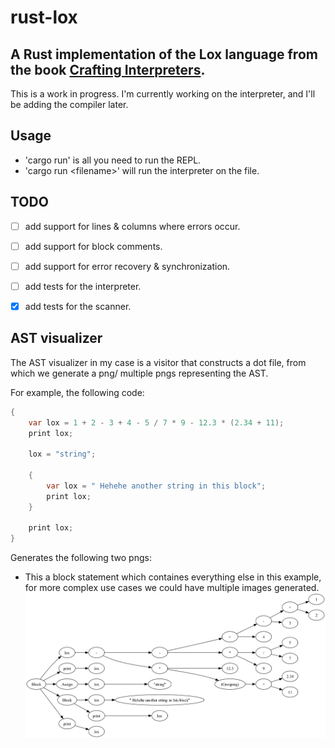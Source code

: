 # rust-lox

## A Rust implementation of the Lox language from the book [Crafting Interpreters](https://craftinginterpreters.com/).

This is a work in progress. I'm currently working on the interpreter, and I'll be adding the compiler later.

## Usage

- 'cargo run' is all you need to run the REPL.
- 'cargo run  \<filename\>' will run the interpreter on the file.

## TODO

- [ ] add support for lines & columns where errors occur.
- [ ] add support for block comments.
- [ ] add support for error recovery & synchronization.
- [ ] add tests for the interpreter.
- [x] add tests for the scanner.


## AST visualizer

The AST visualizer in my case is a visitor that constructs a dot file, from which we generate a png/ multiple pngs representing the AST.

For example, the following code:

```java
{
    var lox = 1 + 2 - 3 + 4 - 5 / 7 * 9 - 12.3 * (2.34 + 11);
    print lox;

    lox = "string";

    {
        var lox = " Hehehe another string in this block";
        print lox;
    }

    print lox;
}
```

Generates the following two pngs:

- This a block statement which containes everything else in this example,
  for more complex use cases we could have multiple images generated.
![AST](/images/lox_variable.png)
